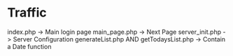 # Traffic
index.php -> Main login page
main_page.php -> Next Page
server_init.php -> Server Configuration
generateList.php AND getTodaysList.php -> Contain a Date function
